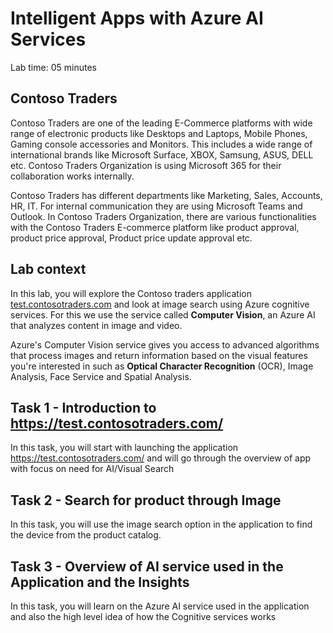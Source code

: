 # Intelligent Apps with Azure AI Services 

Lab time: 05 minutes

## Contoso Traders

Contoso Traders are one of the leading E-Commerce platforms with wide range of electronic products like Desktops and Laptops, Mobile Phones, Gaming console accessories and Monitors. 
This includes a wide range of international brands like Microsoft Surface, XBOX, Samsung, ASUS, DELL etc. Contoso Traders Organization is using Microsoft 365 for their collaboration works internally. 

Contoso Traders has different departments like Marketing, Sales, Accounts, HR, IT. For internal communication they are using Microsoft Teams and Outlook.
In Contoso Traders Organization, there are various functionalities with the Contoso Traders E-commerce platform like product approval, product price approval, Product price update approval etc.

## Lab context

In this lab, you will explore the Contoso traders application [test.contosotraders.com](https://test.contosotraders.com/) and look at image search using Azure cognitive services.
For this we use the service called **Computer Vision**, an Azure AI that analyzes content in image and video.

Azure's Computer Vision service gives you access to advanced algorithms that process images and return information based on the visual features you're interested in such as **Optical Character Recognition** (OCR),
Image Analysis, Face Service and Spatial Analysis.

## Task 1 - Introduction to https://test.contosotraders.com/

In this task,  you will start with launching the application https://test.contosotraders.com/ and will go through the overview of app with focus on need for AI/Visual Search 

## Task 2 - Search for product through Image

In this task, you will use the image search option in the application to find the device from the product catalog.

## Task 3 - Overview of AI service used in the Application and the Insights

In this task, you will learn on the Azure AI service used in the application and also the high level idea of how the Cognitive services works
